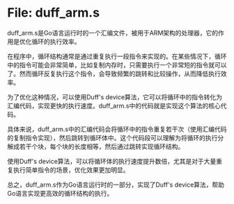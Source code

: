 # File: duff_arm.s

duff_arm.s是Go语言运行时的一个汇编文件，被用于ARM架构的处理器，它的作用是优化循环的执行效率。

在程序中，循环结构通常是通过重复执行一段指令来实现的。在某些情况下，循环中的指令可能会非常简单，比如复制内存时，只需要执行一个非常短的指令就可以了。然而循环反复执行这个指令，会导致频繁的跳转和比较操作，从而降低执行效率。

为了优化这种情况，可以使用Duff's device算法，它可以将循环中的指令转化为汇编代码，实现更快的执行速度。duff_arm.s中的代码就是实现这个算法的核心代码。

具体来说，duff_arm.s中的汇编代码会将循环中的指令重复若干次（使用汇编代码的复制指令实现），然后跳转到循环体中。这个代码段可以理解为将循环的执行分解成若干个块，每个块的长度相等，然后通过跳转实现循环结构。

使用Duff's device算法，可以将循环体的执行速度提升数倍，尤其是对于大量重复执行简单指令的场景，优化效果更加明显。

总之，duff_arm.s作为Go语言运行时的一部分，实现了Duff's device算法，帮助Go语言实现更高效的循环结构的执行。

